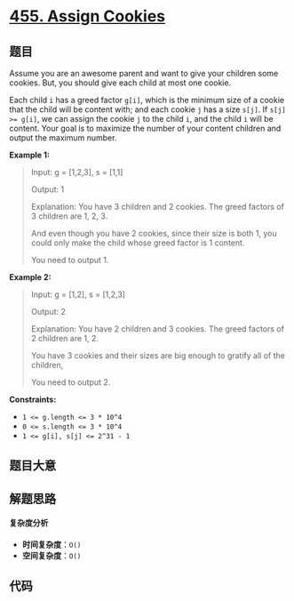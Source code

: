 # [455. Assign Cookies](https://leetcode.com/problems/assign-cookies/)

## 题目

Assume you are an awesome parent and want to give your children some cookies.
But, you should give each child at most one cookie.

Each child `i` has a greed factor `g[i]`, which is the minimum size of a
cookie that the child will be content with; and each cookie `j` has a size
`s[j]`. If `s[j] >= g[i]`, we can assign the cookie `j` to the child `i`, and
the child `i` will be content. Your goal is to maximize the number of your
content children and output the maximum number.

**Example 1:**

> Input: g = [1,2,3], s = [1,1]
>
> Output: 1
>
> Explanation: You have 3 children and 2 cookies. The greed factors of 3 children are 1, 2, 3.
>
> And even though you have 2 cookies, since their size is both 1, you could only make the child whose greed factor is 1 content.
>
> You need to output 1.

**Example 2:**

> Input: g = [1,2], s = [1,2,3]
>
> Output: 2
>
> Explanation: You have 2 children and 3 cookies. The greed factors of 2 children are 1, 2.
>
> You have 3 cookies and their sizes are big enough to gratify all of the children,
>
> You need to output 2.

**Constraints:**

- `1 <= g.length <= 3 * 10^4`
- `0 <= s.length <= 3 * 10^4`
- `1 <= g[i], s[j] <= 2^31 - 1`

## 题目大意

## 解题思路

#### 复杂度分析

- **时间复杂度**：`O()`
- **空间复杂度**：`O()`

## 代码

```javascript

```
